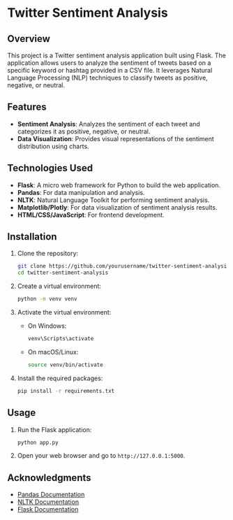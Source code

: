 
# Twitter Sentiment Analysis

## Overview

This project is a Twitter sentiment analysis application built using Flask. The application allows users to analyze the sentiment of tweets based on a specific keyword or hashtag provided in a CSV file. It leverages Natural Language Processing (NLP) techniques to classify tweets as positive, negative, or neutral.

## Features

- **Sentiment Analysis**: Analyzes the sentiment of each tweet and categorizes it as positive, negative, or neutral.
- **Data Visualization**: Provides visual representations of the sentiment distribution using charts.

## Technologies Used

- **Flask**: A micro web framework for Python to build the web application.
- **Pandas**: For data manipulation and analysis.
- **NLTK**: Natural Language Toolkit for performing sentiment analysis.
- **Matplotlib/Plotly**: For data visualization of sentiment analysis results.
- **HTML/CSS/JavaScript**: For frontend development.

## Installation

1. Clone the repository:

   ```bash
   git clone https://github.com/yourusername/twitter-sentiment-analysis.git
   cd twitter-sentiment-analysis
   ```

2. Create a virtual environment:

   ```bash
   python -m venv venv
   ```

3. Activate the virtual environment:

   - On Windows:

     ```bash
     venv\Scripts\activate
     ```

   - On macOS/Linux:

     ```bash
     source venv/bin/activate
     ```

4. Install the required packages:

   ```bash
   pip install -r requirements.txt
   ```

## Usage

1. Run the Flask application:

   ```bash
   python app.py
   ```

2. Open your web browser and go to `http://127.0.0.1:5000`.



## Acknowledgments

- [Pandas Documentation](https://pandas.pydata.org/docs/)
- [NLTK Documentation](https://www.nltk.org/)
- [Flask Documentation](https://flask.palletsprojects.com/)

